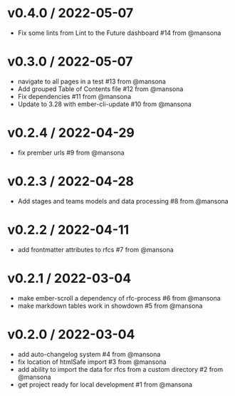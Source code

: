 v0.4.0 / 2022-05-07
==================
* Fix some lints from Lint to the Future dashboard #14 from @mansona

v0.3.0 / 2022-05-07
==================
* navigate to all pages in a test #13 from @mansona
* Add grouped Table of Contents file #12 from @mansona
* Fix dependencies #11 from @mansona
* Update to 3.28 with ember-cli-update #10 from @mansona

v0.2.4 / 2022-04-29
==================
* fix prember urls #9 from @mansona

v0.2.3 / 2022-04-28
==================
* Add stages and teams models and data processing #8 from @mansona

v0.2.2 / 2022-04-11
==================
* add frontmatter attributes to rfcs #7 from @mansona

v0.2.1 / 2022-03-04
==================
* make ember-scroll a dependency of rfc-process #6 from @mansona
* make markdown tables work in showdown #5 from @mansona

v0.2.0 / 2022-03-04
==================
* add auto-changelog system #4 from @mansona
* fix location of htmlSafe import #3 from @mansona
* add ability to import the data for rfcs from a custom directory #2 from @mansona
* get project ready for local development #1 from @mansona
